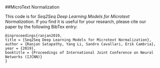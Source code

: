 ##MicroText Normalization



This code is for *Seq2Seq Deep Learning Models for Microtext Normalization*. If you find it is useful for your research, please cite our paper by the following BibTex entry:



```
@inproceedings{ranjan2019,
title = {Seq2Seq Deep Learning Models for Microtext Normalization},
author = {Ranjan Satapathy, Yang Li, Sandro Cavallari, Erik Cambria},
year = {2019},
booktitle = {Proceedings of International Joint Conference on Neural Networks (IJCNN)}
}
```